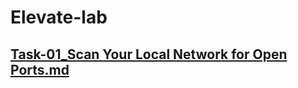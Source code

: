 # Elevate-lab
## [Task-01_Scan Your Local Network for Open Ports.md](Task-01_Scan_Your_Local_Network.md)

